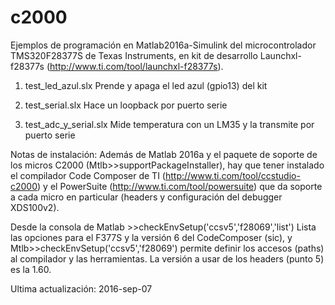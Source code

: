 # c2000
Ejemplos de programación en Matlab2016a-Simulink del microcontrolador TMS320F28377S de Texas Instruments, en kit de desarrollo Launchxl-f28377s (http://www.ti.com/tool/launchxl-f28377s).

1) test_led_azul.slx    Prende y apaga el led azul (gpio13) del kit

2) test_serial.slx    Hace un loopback por puerto serie

3) test_adc_y_serial.slx    Mide temperatura con un LM35 y la transmite por puerto serie

Notas de instalación: 
Además de Matlab 2016a y el paquete de soporte de los micros C2000 
(Mtlb>>supportPackageInstaller), hay que tener instalado el compilador Code Composer de 
TI (http://www.ti.com/tool/ccstudio-c2000) y el PowerSuite (http://www.ti.com/tool/powersuite) que da soporte a cada micro en particular (headers y configuración del debugger XDS100v2).

Desde la consola de Matlab >>checkEnvSetup('ccsv5','f28069','list')
Lista las opciones para el F377S y la versión 6 del CodeComposer (sic), y
Mtlb>>checkEnvSetup('ccsv5','f28069') 
permite definir los accesos (paths) al compilador y las herramientas.
La versión a usar de los headers (punto 5) es la 1.60.

Ultima actualización: 2016-sep-07
